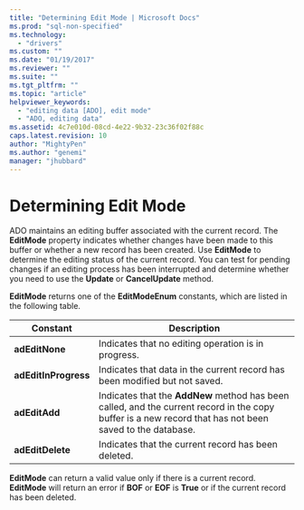 ```yaml
---
title: "Determining Edit Mode | Microsoft Docs"
ms.prod: "sql-non-specified"
ms.technology:
  - "drivers"
ms.custom: ""
ms.date: "01/19/2017"
ms.reviewer: ""
ms.suite: ""
ms.tgt_pltfrm: ""
ms.topic: "article"
helpviewer_keywords: 
  - "editing data [ADO], edit mode"
  - "ADO, editing data"
ms.assetid: 4c7e010d-08cd-4e22-9b32-23c36f02f88c
caps.latest.revision: 10
author: "MightyPen"
ms.author: "genemi"
manager: "jhubbard"
---
```

# Determining Edit Mode
ADO maintains an editing buffer associated with the current record. The **EditMode** property indicates whether changes have been made to this buffer or whether a new record has been created. Use **EditMode** to determine the editing status of the current record. You can test for pending changes if an editing process has been interrupted and determine whether you need to use the **Update** or **CancelUpdate** method.  
  
 **EditMode** returns one of the **EditModeEnum** constants, which are listed in the following table.  
  
|Constant|Description|  
|--------------|-----------------|  
|**adEditNone**|Indicates that no editing operation is in progress.|  
|**adEditInProgress**|Indicates that data in the current record has been modified but not saved.|  
|**adEditAdd**|Indicates that the **AddNew** method has been called, and the current record in the copy buffer is a new record that has not been saved to the database.|  
|**adEditDelete**|Indicates that the current record has been deleted.|  
  
 **EditMode** can return a valid value only if there is a current record. **EditMode** will return an error if **BOF** or **EOF** is **True** or if the current record has been deleted.